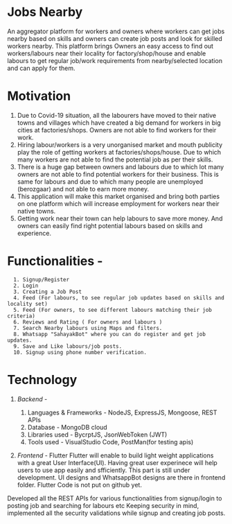 # Jobs Nearby
An aggregator platform for workers and owners where workers can get jobs nearby based on skills and owners can create job posts and look for skilled workers nearby.
This platform brings Owners an easy access to find out workers/labours near their locality for factory/shop/house and enable labours to get regular job/work requirements from nearby/selected location and can apply for them.

# Motivation
  1. Due to Covid-19 situation, all the labourers have moved to their native towns and villages which have created a big demand for workers in big cities at factories/shops. Owners are not able to find workers for their work.
  2. Hiring labour/workers is a very unorganised market and mouth publicity play the role of getting workers at factories/shops/house. Due to which many workers are not able to find the potential job as per their skills.
  3. There is a huge gap between owners and labours due to which lot many owners are not able to find potential workers for their business. This is same for labours and due to which many people are unemployed (berozgaar) and not able to earn more money.
  4. This application will make this market organised and bring both parties on one platform which will increase employment for workers near their native towns.
  5. Getting work near their town can help labours to save more money. And owners can easily find right potential labours based on skills and experience.
  
# Functionalities - 
      1. Signup/Register
      2. Login
      3. Creating a Job Post
      4. Feed (For labours, to see regular job updates based on skills and locality set)
      5. Feed (For owners, to see different labours matching their job criteria)
      6. Reviews and Rating ( For owners and labours )
      7. Search Nearby labours using Maps and filters.
      8. Whatsapp "SahayakBot" where you can do register and get job updates.
      9. Save and Like labours/job posts.
      10. Signup using phone number verification.

# Technology
  1. *Backend* -
      1. Languages & Frameworks - NodeJS, ExpressJS, Mongoose, REST APIs
      2. Database - MongoDB cloud
      3. Libraries used - BycrptJS, JsonWebToken (JWT)
      4. Tools used - VisualStudio Code, PostMan(for testing apis)
     
  2. *Frontend* - Flutter
      Flutter will enable to build light weight applications with a great User Interface(UI). Having great user experinece will help users to use app easily and sfficiently.
      This part is still under development. UI designs and WhatsappBot designs are there in frontend folder. Flutter Code is not put on github yet.
      
 Developed all the REST APIs for various functionalities from signup/login to posting job and searching for labours etc
 Keeping security in mind, implemented all the security validations while signup and creating job posts.
      

